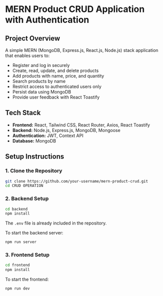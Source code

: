 # MERN Product CRUD Application with Authentication

## Project Overview

A simple MERN (MongoDB, Express.js, React.js, Node.js) stack application that enables users to:

- Register and log in securely
- Create, read, update, and delete products
- Add products with name, price, and quantity
- Search products by name
- Restrict access to authenticated users only
- Persist data using MongoDB
- Provide user feedback with React Toastify

## Tech Stack

- **Frontend:** React, Tailwind CSS, React Router, Axios, React Toastify
- **Backend:** Node.js, Express.js, MongoDB, Mongoose
- **Authentication:** JWT, Context API
- **Database:** MongoDB

## Setup Instructions

### 1. Clone the Repository

```bash
git clone https://github.com/your-username/mern-product-crud.git
cd CRUD OPERATION
```

### 2. Backend Setup

```bash
cd backend
npm install
```
The `.env` file is already included in the repository.

To start the backend server:
```bash
npm run server
```

### 3. Frontend Setup

```bash
cd frontend
npm install
```
To start the frontend:
```bash
npm run dev
```